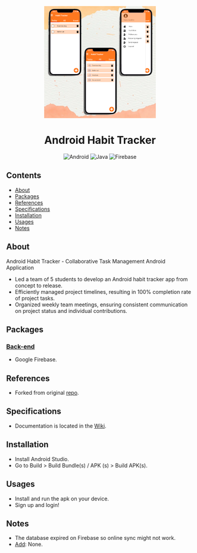<div align="center">

<img src="./thumbnail.png" width="300">
  
# Android Habit Tracker
![Android](https://img.shields.io/badge/Android-3DDC84?style=for-the-badge&logo=android&logoColor=white)
![Java](https://img.shields.io/badge/java-%23ED8B00.svg?style=for-the-badge&logo=openjdk&logoColor=white)
![Firebase](https://img.shields.io/badge/Firebase-039BE5?style=for-the-badge&logo=Firebase&logoColor=white)
</div> 

## Contents
* [About](#about)
* [Packages](#packages)
* [References](#references)
* [Specifications](#specifications)
* [Installation](#installation)
* [Usages](#usages)
* [Notes](#notes)

<a name="about"></a>
## About
Android Habit Tracker - Collaborative Task Management Android Application	
- Led a team of 5 students to develop an Android habit tracker app from concept to release.
- Efficiently managed project timelines, resulting in 100% completion rate of project tasks.
- Organized weekly team meetings, ensuring consistent communication on project status and individual contributions.

<a name="packages"></a>
## Packages
### <u>Back-end</u>
- Google Firebase.
<a name="references"></a>
## References
- Forked from original [repo](https://github.com/CMPUT301F21T39/Recurring-O-City).
<a name="specifications"></a>
## Specifications
- Documentation is located in the [Wiki](https://github.com/haicanberra/Habit-Tracker/wiki).
<a name="installation"></a>
## Installation
- Install Android Studio.
- Go to Build > Build Bundle(s) / APK (s) > Build APK(s).

<a name="usages"></a>
## Usages
- Install and run the apk on your device.
- Sign up and login!
<a name="notes"></a>
## Notes
- The database expired on Firebase so online sync might not work.
- <ins>Add</ins>: None.
